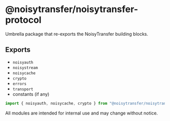 # @noisytransfer/noisytransfer-protocol

Umbrella package that re-exports the NoisyTransfer building blocks.

## Exports

- `noisyauth`
- `noisystream`
- `noisycache`
- `crypto`
- `errors`
- `transport`
- constants (if any)

```js
import { noisyauth, noisycache, crypto } from "@noisytransfer/noisytransfer-protocol";
```

All modules are intended for internal use and may change without notice.
